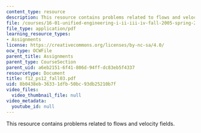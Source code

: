 ```yaml
---
content_type: resource
description: This resource contains problems related to flows and velocity fields.
file: /courses/16-01-unified-engineering-i-ii-iii-iv-fall-2005-spring-2006/8b0438eb36331dfb50bc93db25210b7f_f12_ps12_fall03.pdf
file_type: application/pdf
learning_resource_types:
- Assignments
license: https://creativecommons.org/licenses/by-nc-sa/4.0/
ocw_type: OCWFile
parent_title: Assignments
parent_type: CourseSection
parent_uid: a6eb2151-6f41-806d-94ff-dc83eb5f4337
resourcetype: Document
title: f12_ps12_fall03.pdf
uid: 8b0438eb-3633-1dfb-50bc-93db25210b7f
video_files:
  video_thumbnail_file: null
video_metadata:
  youtube_id: null
---
```

This resource contains problems related to flows and velocity fields.